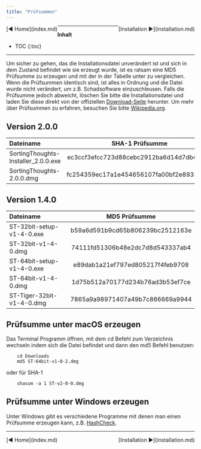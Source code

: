 ```yaml
---
title: "Prüfsummen"
---
```


<div class="pageNavigation">
<div style="float:left;">
   [◀️ Home](index.md)
</div>
<div style="float:right;">
  [Installation ▶️](installation.md)
</div>
</div>

---------------
__Inhalt__
* TOC
{:toc}
---------------

Um sicher zu gehen, das die Installationsdatei unverändert ist und sich in dem Zustand befindet wie sie erzeugt wurde, ist es ratsam eine MD5 Prüfsumme zu erzeugen und mit der in der Tabelle unter zu vergleichen. Wenn die Prüfsummen identisch sind, ist alles in Ordnung und die Datei wurde nicht verändert, um z.B. Schadsoftware einzuschleusen. Falls die Prüfsumme jedoch abweicht, löschen Sie bitte die Installationsdatei und laden Sie diese direkt von der offiziellen [Download-Seite](https://www.sortingthoughts.de/blog/de/download/) herunter.
Um mehr über Prüfsummen zu erfahren, besuchen Sie bitte [Wikipedia.org](http://de.wikipedia.org/wiki/Checksum).

## Version 2.0.0

| Dateiname | SHA-1 Prüfsumme | MD5 Prüfsumme
|:--------|:-------:|:-------:|
| SortingThoughts-Installer_2.0.0.exe | ec3ccf3efcc723d88cebc2912ba6d14d7db4438a | 6e8c44fe3f5782e9662cd6ef27de3777  |
| SortingThoughts-2.0.0.dmg | fc254359ec17a1e454656107fa00bf2e8933a3e5 | 50468d4dde88a67b8557350e627e9c66 |

## Version 1.4.0

| Dateiname | MD5 Prüfsumme |
|:--------|:-------:|
| ST-32bit-setup-v1-4-0.exe | b59a6d591b9cd65b806239bc2512163e |
| ST-32bit-v1-4-0.dmg | 74111fd51306b48e2dc7d8d543337ab4 |
| ST-64bit-setup-v1-4-0.exe | e89dab1a21ef797ed805217f4feb9708 |
| ST-64bit-v1-4-0.dmg | 1d75b512a70177d234b76ad3b53ef7ce |
| ST-Tiger-32bit-v1-4-0.dmg | 7865a9a98971407a49b7c866669a9944 |

## Prüfsumme unter macOS erzeugen
Das Terminal Programm öffnen, mit dem cd Befehl zum Verzeichnis wechseln indem sich die Datei befindet und dann den md5 Befehl benutzen:

```
    cd Downloads
    md5 ST-64bit-v1-0-2.dmg
```

oder für SHA-1

```
    shasum -a 1 ST-v2-0-0.dmg
```

## Prüfsumme unter Windows erzeugen
Unter Windows gibt es verschiedene Programme mit denen man einen Prüfsumme erzeugen kann, z.B. [HashCheck](https://github.com/gurnec/HashCheck/releases).

---------------

<div class="pageNavigation">
<div style="float:left;">
   [◀️ Home](index.md)
</div>
<div style="float:right;">
  [Installation ▶️](installation.md)
</div>
</div>
